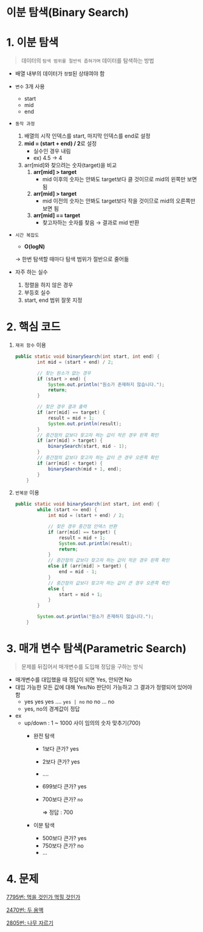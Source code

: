# 이분 탐색(Binary Search)

# 1. 이분 탐색

> 데이터의 `탐색 범위를 절반씩 좁혀가며` 데이터를 탐색하는 방법
>
- 배열 내부의 데이터가 `정렬`된 상태여야 함
- `변수` 3개 사용
    - start
    - mid
    - end
- `동작 과정`
    1. 배열의 시작 인덱스를 start, 마지막 인덱스를 end로 설정
    2. **mid = (start + end) / 2**로 설정
        - 실수인 경우 내림
        - ex) 4.5 → 4
    3. arr[mid]와 찾으려는 숫자(target)을 비교
        1. **arr[mid] > target**
            - mid 이후의 숫자는 안봐도 target보다 클 것이므로 mid의 왼쪽만 보면 됨
        2. **arr[mid] > target**
            - mid 이전의 숫자는 안봐도 target보다 작을 것이므로 mid의 오른쪽만 보면 됨
        3. **arr[mid] == target**
            - 찾고자하는 숫자를 찾음 → 결과로 mid 반환
- `시간 복잡도`
    - **O(logN)**

  → 한번 탐색할 때마다 탐색 범위가 절반으로 줄어듦

- 자주 하는 실수
    1. 정렬을 하지 않은 경우
    2. 부등호 실수
    3. start, end 범위 잘못 지정

# 2. 핵심 코드

1. `재귀 함수` 이용

    ```java
    public static void binarySearch(int start, int end) {
            int mid = (start + end) / 2;
    
            // 찾는 원소가 없는 경우
            if (start > end) {
                System.out.println("원소가 존재하지 않습니다.");
                return;
            }
    
            // 찾은 경우 결과 출력
            if (arr[mid] == target) {
                result = mid + 1;
                System.out.println(result);
            }
            // 중간점의 값보다 찾고자 하는 값이 작은 경우 왼쪽 확인
            if (arr[mid] > target) {
                binarySearch(start, mid - 1);
            }
            // 중간점의 값보다 찾고자 하는 값이 큰 경우 오른쪽 확인
            if (arr[mid] < target) {
                binarySearch(mid + 1, end);
            }
        }
    ```

2. `반복문` 이용

    ```java
    public static void binarySearch(int start, int end) {
            while (start <= end) {
                int mid = (start + end) / 2;
    
                // 찾은 경우 중간점 인덱스 반환
                if (arr[mid] == target) {
                    result = mid + 1;
                    System.out.println(result);
                    return;
                }
                // 중간점의 값보다 찾고자 하는 값이 작은 경우 왼쪽 확인
                else if (arr[mid] > target) {
                    end = mid - 1;
                }
                // 중간점의 값보다 찾고자 하는 값이 큰 경우 오른쪽 확인
                else {
                    start = mid + 1;
                }
            }
    
            System.out.println("원소가 존재하지 않습니다.");
        }
    ```


# 3. 매개 변수 탐색(Parametric Search)

> 문제를 뒤집어서 매개변수를 도입해 정답을 구하는 방식
>
- 매개변수를 대입했을 때 정답이 되면 Yes, 안되면 No
- 대입 가능한 모든 값에 대해 Yes/No 판단이 가능하고 그 결과가 정렬되어 있어야 함
    - yes yes yes …. `yes | no` no no … no
    - yes, no의 경계값이 정답
- ex
    - up/down : 1 ~ 1000 사이 임의의 숫자 맞추기(700)
        - 완전 탐색
            - 1보다 큰가? yes
            - 2보다 큰가? yes
            - ….
            - 699보다 큰가? yes
            - 700보다 큰가? `no`

              ⇒ 정답 : 700

        - 이분 탐색
            - 500보다 큰가? yes
            - 750보다 큰가? no
            - …

# 4. 문제

[7795번: 먹을 것인가 먹힐 것인가](https://www.notion.so/7795-a78ad3d620ef4c88a962ba6e12dd324a)

[2470번: 두 용액](https://www.notion.so/2470-b11a59979d36423990e79266a448e73f)

[2805번: 나무 자르기](https://www.notion.so/2805-36343d5e41d940f093fd564a68ebd5ad)

